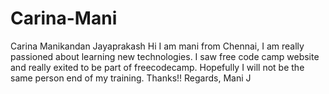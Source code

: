 # Carina-Mani
Carina Manikandan Jayaprakash
Hi I am mani from Chennai, I am really passioned about learning new technologies. I saw free code camp website and really exited to be part of freecodecamp. Hopefully I will not be the same person end of my training.
Thanks!!
Regards,
Mani J 
